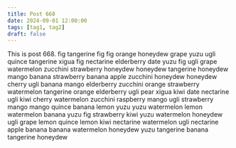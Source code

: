 ```yaml
---
title: Post 668
date: 2024-09-01 12:00:00
tags: [tag1, tag2]
draft: false
---
```

This is post 668.
fig
tangerine
fig
fig
orange
honeydew
grape
yuzu
ugli
quince
tangerine
xigua
fig
nectarine
elderberry
date
yuzu
fig
ugli
grape
watermelon
zucchini
strawberry
honeydew
honeydew
tangerine
honeydew
mango
banana
strawberry
banana
apple
zucchini
honeydew
honeydew
cherry
ugli
banana
mango
elderberry
zucchini
orange
strawberry
watermelon
tangerine
orange
elderberry
ugli
pear
xigua
kiwi
date
nectarine
ugli
kiwi
cherry
watermelon
zucchini
raspberry
mango
ugli
strawberry
mango
mango
quince
banana
lemon
yuzu
yuzu
watermelon
lemon
watermelon
banana
yuzu
fig
strawberry
kiwi
yuzu
watermelon
honeydew
ugli
grape
lemon
quince
lemon
kiwi
nectarine
watermelon
ugli
nectarine
apple
banana
banana
watermelon
honeydew
yuzu
tangerine
banana
tangerine
honeydew
